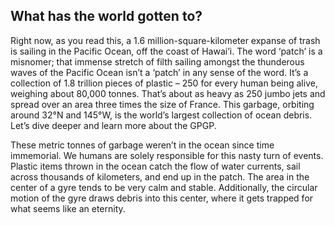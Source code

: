 ## What has the world gotten to?

Right now, as you read this, a 1.6 million-square-kilometer expanse of trash is sailing in the Pacific Ocean, off the coast of Hawai’i. The word ‘patch’ is a misnomer; that immense stretch of filth sailing amongst the thunderous waves of the Pacific Ocean isn’t a ‘patch’ in any sense of the word. It’s a collection of 1.8 trillion pieces of plastic – 250 for every human being alive, weighing about 80,000 tonnes. That’s about as heavy as 250 jumbo jets and spread over an area three times the size of France. This garbage, orbiting around 32°N and 145°W, is the world’s largest collection of ocean debris. Let’s dive deeper and learn more about the GPGP.

These metric tonnes of garbage weren’t in the ocean since time immemorial. We humans are solely responsible for this nasty turn of events. Plastic items thrown in the ocean catch the flow of water currents, sail across thousands of kilometers, and end up in the patch. The area in the center of a gyre tends to be very calm and stable. Additionally, the circular motion of the gyre draws debris into this center, where it gets trapped for what seems like an eternity.
